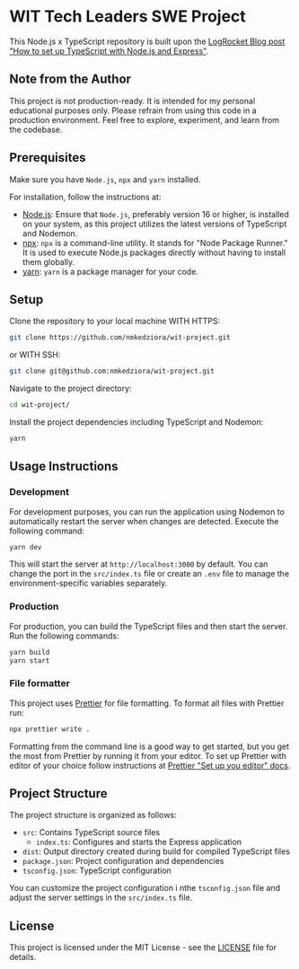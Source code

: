 # WIT Tech Leaders SWE Project

This Node.js x TypeScript repository is built upon the [LogRocket Blog post "How to set up TypeScript with Node.js and Express"](https://blog.logrocket.com/how-to-set-up-node-typescript-express/).

## Note from the Author

This project is not production-ready. It is intended for my personal educational purposes only. Please refrain from using this code in a production environment. Feel free to explore, experiment, and learn from the codebase.

## Prerequisites

Make sure you have `Node.js`, `npx` and `yarn` installed.

For installation, follow the instructions at:

- [Node.js](https://nodejs.org/): Ensure that `Node.js`, preferably version 16 or higher, is installed on your system, as this project utilizes the latest versions of TypeScript and Nodemon.
- [npx](https://www.npmjs.com/package/npx): `npx` is a command-line utility. It stands for "Node Package Runner." It is used to execute Node.js packages directly without having to install them globally.
- [yarn](https://classic.yarnpkg.com/en/docs/getting-started): `yarn` is a package manager for your code.

## Setup

Clone the repository to your local machine WITH HTTPS:

```bash
git clone https://github.com/nmkedziora/wit-project.git
```

or WITH SSH:

```bash
git clone git@github.com:nmkedziora/wit-project.git
```

Navigate to the project directory:

```bash
cd wit-project/
```

Install the project dependencies including TypeScript and Nodemon:

```bash
yarn
```

## Usage Instructions

### Development

For development purposes, you can run the application using Nodemon to automatically restart the server when changes are detected. Execute the following command:

```bash
yarn dev
```

This will start the server at `http://localhost:3000` by default. You can change the port in the `src/index.ts` file or create an `.env` file to manage the environment-specific variables separately.

### Production

For production, you can build the TypeScript files and then start the server. Run the following commands:

```bash
yarn build
yarn start
```

### File formatter

This project uses [Prettier](https://prettier.io/docs/en/) for file formatting.
To format all files with Prettier run:

```bash
npx prettier write .
```

Formatting from the command line is a good way to get started, but you get the most from Prettier by running it from your editor. To set up Prettier with editor of your choice follow instructions at [Prettier "Set up you editor" docs](https://prettier.io/docs/en/install.html#set-up-your-editor).

## Project Structure

The project structure is organized as follows:

- `src`: Contains TypeScript source files
  - `index.ts`: Configures and starts the Express application
- `dist`: Output directory created during build for compiled TypeScript files
- `package.json`: Project configuration and dependencies
- `tsconfig.json`: TypeScript configuration

You can customize the project configuration i nthe `tsconfig.json` file and adjust the server settings in the `src/index.ts` file.

## License

This project is licensed under the MIT License - see the [LICENSE](/LICENSE) file for details.
